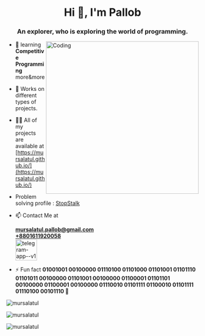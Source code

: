 <!-- heading -->
<h1 align="center">Hi 👋, I'm Pallob</h1>

<!-- about -->
<h3 align="center">An explorer, who is exploring the world of programming.</h3>
<img align="right" alt="Coding" width="400", src="https://github.com/mursalatul/mursalatul/assets/79168756/9760d809-4ec2-40bd-959a-cf696258ceee"></img>



- 🌱 learning **Competitive Programming** more&more

- 🧟 Works on different types of projects.   

- 👨‍💻 All of my projects are available at [https://mursalatul.github.io/](https://mursalatul.github.io/)

- Problem solving profile :  <a href="https://www.stopstalk.com/user/profile/mursalatul">StopStalk</a>

- 📫 Contact Me at
  <div><b><a href="mailto:mursalatul.pallob@gmail.com">mursalatul.pallob@gmail.com</a></b></div>
  <div><b><a href="callme:+8801611920058">+8801611920058</a></b></div>

  <div align="left">
    <a href="https://t.me/mursalatul" title="Telegram">
      <img width="56" height="56" src="https://img.icons8.com/color/144/000000/telegram-app--v1.png" alt="telegram-app--v1"/>
    </a>
  </div>

- ⚡ Fun fact **01001001 00100000 01110100 01101000 01101001 01101110 01101011 00100000 01101001 00100000 01100001 01101101 00100000 01100001 00100000 01110010 01101111 01100010 01101111 01110100 00101110 🤪**




  
<div align="left">
<!--  show used languages  -->
<p><img src="https://github-readme-stats.vercel.app/api/top-langs?username=mursalatul&show_icons=true&locale=en&layout=compact&langs_count=10" alt="mursalatul" /></p>
</div>

<div>
<p><img src="https://github-readme-stats-sigma-five.vercel.app/api?username=mursalatul&show_icons=true&locale=en" alt="mursalatul" /></p>
</div>

<div align="left">
<p><img src="https://github-readme-streak-stats.herokuapp.com/?user=mursalatul&" alt="mursalatul" /></p>
</div>


###
